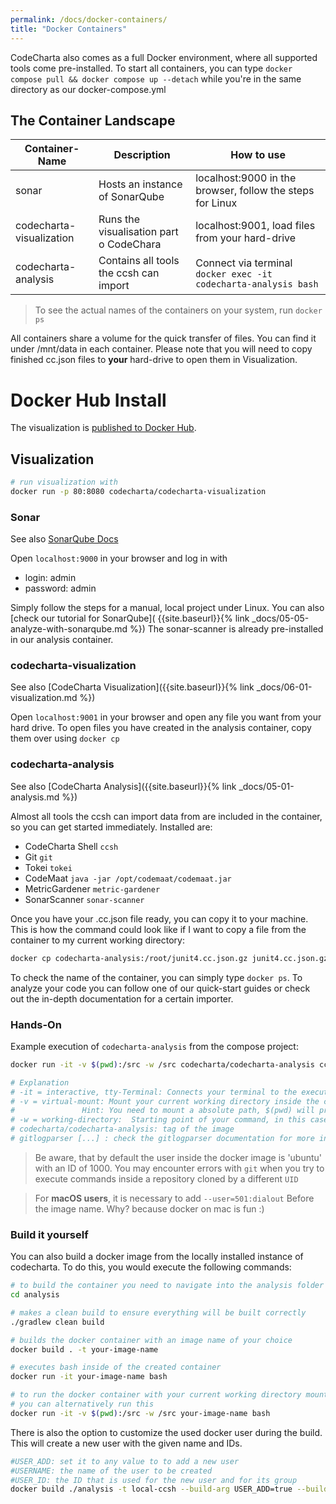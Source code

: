 ```yaml
---
permalink: /docs/docker-containers/
title: "Docker Containers"
---
```


CodeCharta also comes as a full Docker environment, where all supported tools come pre-installed. To start all
containers, you can type `docker compose pull && docker compose up --detach` while you're in the same directory as our
docker-compose.yml

## The Container Landscape

| Container-Name           | Description                             | How to use                                                      |
| ------------------------ | --------------------------------------- | --------------------------------------------------------------- |
| sonar                    | Hosts an instance of SonarQube          | localhost:9000 in the browser, follow the steps for Linux       |
| codecharta-visualization | Runs the visualisation part o CodeChara | localhost:9001, load files from your hard-drive                 |
| codecharta-analysis      | Contains all tools the ccsh can import  | Connect via terminal `docker exec -it codecharta-analysis bash` |

> To see the actual names of the containers on your system, run `docker ps`

All containers share a volume for the quick transfer of files. You can find it under /mnt/data in each container.
Please note that you will need to copy finished cc.json files to **your** hard-drive to open them in Visualization.

[//]: # "TODO: change this to an how to run docker containers, not only for vis"

# Docker Hub Install

The visualization is [published to Docker Hub](https://hub.docker.com/r/codecharta/codecharta-visualization).

## Visualization

```bash
# run visualization with
docker run -p 80:8080 codecharta/codecharta-visualization
```

### Sonar

See also [SonarQube Docs](https://docs.sonarqube.org/latest/setup/get-started-2-minutes/)

Open `localhost:9000` in your browser and log in with

- login: admin
- password: admin

Simply follow the steps for a manual, local project under Linux. You can also [check our tutorial for SonarQube](
{{site.baseurl}}{% link _docs/05-05-analyze-with-sonarqube.md %})
The sonar-scanner is already pre-installed in our analysis container.

### codecharta-visualization

See also [CodeCharta Visualization]({{site.baseurl}}{% link _docs/06-01-visualization.md %})

Open `localhost:9001` in your browser and open any file you want from your hard drive. To open files you have created in
the analysis container, copy them over using `docker cp`

### codecharta-analysis

See also [CodeCharta Analysis]({{site.baseurl}}{% link _docs/05-01-analysis.md %})

Almost all tools the ccsh can import data from are included in the container, so you can get started immediately.
Installed are:

- CodeCharta Shell `ccsh`
- Git `git`
- Tokei `tokei`
- CodeMaat `java -jar /opt/codemaat/codemaat.jar`
- MetricGardener `metric-gardener`
- SonarScanner `sonar-scanner`

Once you have your .cc.json file ready, you can copy it to your machine.
This is how the command could look like if I want to copy a file from the container to my current working directory:

```bash
docker cp codecharta-analysis:/root/junit4.cc.json.gz junit4.cc.json.gz
```

To check the name of the container, you can simply type `docker ps`.
To analyze your code you can follow one of our quick-start guides or check out the in-depth documentation for a certain
importer.

### Hands-On

Example execution of `codecharta-analysis` from the compose project:

```bash
docker run -it -v $(pwd):/src -w /src codecharta/codecharta-analysis ccsh gitlogparser repo-scan --repo-path /src -o my-project.cc.json -nc

# Explanation
# -it = interactive, tty-Terminal: Connects your terminal to the execution of your command
# -v = virtual-mount: Mount your current working directory inside the container to /src
#               Hint: You need to mount a absolute path, $(pwd) will print your working directory
# -w = working-directory:  Starting point of your command, in this case the /src folder where the directory was mounted to
# codecharta/codecharta-analysis: tag of the image
# gitlogparser [...] : check the gitlogparser documentation for more info
```

> Be aware, that by default the user inside the docker image is 'ubuntu' with an ID of 1000. You may
> encounter errors with `git` when you try to execute commands inside a repository cloned by a different `UID`

> For **macOS users**, it is necessary to add `--user=501:dialout` Before the image name. Why? because docker on mac is fun :)

### Build it yourself

You can also build a docker image from the locally installed instance of codecharta. To do this, you would execute the following commands:

```bash
# to build the container you need to navigate into the analysis folder
cd analysis

# makes a clean build to ensure everything will be built correctly
./gradlew clean build

# builds the docker container with an image name of your choice
docker build . -t your-image-name

# executes bash inside of the created container
docker run -it your-image-name bash

# to run the docker container with your current working directory mounted into it,
# you can alternatively run this
docker run -it -v $(pwd):/src -w /src your-image-name bash
```

There is also the option to customize the used docker user during the build.
This will create a new user with the given name and IDs.

```bash
#USER_ADD: set it to any value to to add a new user
#USERNAME: the name of the user to be created
#USER_ID: the ID that is used for the new user and for its group
docker build ./analysis -t local-ccsh --build-arg USER_ADD=true --build-arg USER_ID=1001 --build-arg USERNAME=your_name
```
